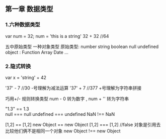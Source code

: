 ## 第一章 数据类型

### 1.六种数据类型

var num = 32;
num = 'this is a string'
32 + 32 //64

五中原始类型 一种对象类型
原始类型: number string boolean null undefined
object : Function Array Date ...

### 2.隐式转换

var x = 'string' + 42 

'37' - 7 //30   -号理解为减法运算
'37' + 7 //377  +号理解为字符串拼接

巧用+/- 规则转换类型
num - 0 转为数字 , num + '' 转为字符串

"1.3" == 1.3  
null === null
undefined === undefined
NaN !== NaN

[1,2] == [1,2]   new Object == new Object
[1,2] === [1,2]  //false 对象是引用去比较他们俩不是相同一个对象
new Object !== new Object





















